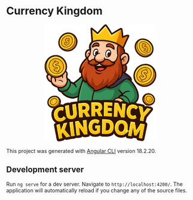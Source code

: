 # Currency Kingdom

<p align="center">
  <img src="public/imgs/logoV_500.png" alt="Descrição da imagem" width="300">
</p>

This project was generated with [Angular CLI](https://github.com/angular/angular-cli) version 18.2.20.

## Development server

Run `ng serve` for a dev server. Navigate to `http://localhost:4200/`. The application will automatically reload if you change any of the source files.


